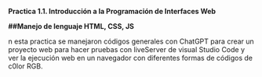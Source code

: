 **Practica 1.1. Introducción a la Programación de Interfaces Web**

**##Manejo de lenguaje HTML, CSS, JS**

n esta practica se manejaron códigos generales con ChatGPT para crear un proyecto web para hacer pruebas con liveServer de visual Studio Code y ver la ejecución web en un navegador con diferentes formas de códigos de c0lor RGB.

